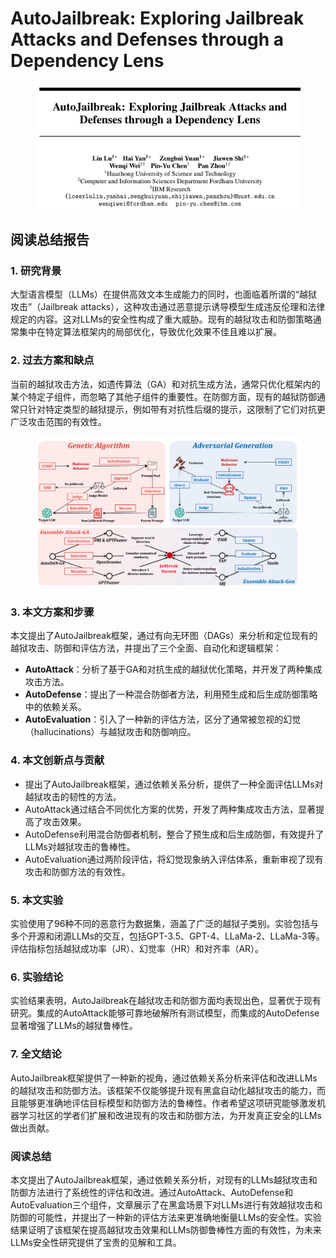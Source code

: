 # AutoJailbreak: Exploring Jailbreak Attacks and Defenses through a Dependency Lens

<figure><img src="../.gitbook/assets/image (9) (1) (1) (1).png" alt=""><figcaption></figcaption></figure>

## 阅读总结报告

### 1. 研究背景

大型语言模型（LLMs）在提供高效文本生成能力的同时，也面临着所谓的“越狱攻击”（Jailbreak attacks），这种攻击通过恶意提示诱导模型生成违反伦理和法律规定的内容。这对LLMs的安全性构成了重大威胁。现有的越狱攻击和防御策略通常集中在特定算法框架内的局部优化，导致优化效果不佳且难以扩展。

### 2. 过去方案和缺点

当前的越狱攻击方法，如遗传算法（GA）和对抗生成方法，通常只优化框架内的某个特定子组件，而忽略了其他子组件的重要性。在防御方面，现有的越狱防御通常只针对特定类型的越狱提示，例如带有对抗性后缀的提示，这限制了它们对抗更广泛攻击范围的有效性。

<figure><img src="../.gitbook/assets/image (10) (1) (1) (1).png" alt=""><figcaption></figcaption></figure>

### 3. 本文方案和步骤

本文提出了AutoJailbreak框架，通过有向无环图（DAGs）来分析和定位现有的越狱攻击、防御和评估方法，并提出了三个全面、自动化和逻辑框架：

* **AutoAttack**：分析了基于GA和对抗生成的越狱优化策略，并开发了两种集成攻击方法。
* **AutoDefense**：提出了一种混合防御者方法，利用预生成和后生成防御策略中的依赖关系。
* **AutoEvaluation**：引入了一种新的评估方法，区分了通常被忽视的幻觉（hallucinations）与越狱攻击和防御响应。

### 4. 本文创新点与贡献

* 提出了AutoJailbreak框架，通过依赖关系分析，提供了一种全面评估LLMs对越狱攻击的韧性的方法。
* AutoAttack通过结合不同优化方案的优势，开发了两种集成攻击方法，显著提高了攻击效果。
* AutoDefense利用混合防御者机制，整合了预生成和后生成防御，有效提升了LLMs对越狱攻击的鲁棒性。
* AutoEvaluation通过两阶段评估，将幻觉现象纳入评估体系，重新审视了现有攻击和防御方法的有效性。

### 5. 本文实验

实验使用了96种不同的恶意行为数据集，涵盖了广泛的越狱子类别。实验包括与多个开源和闭源LLMs的交互，包括GPT-3.5、GPT-4、LLaMa-2、LLaMa-3等。评估指标包括越狱成功率（JR）、幻觉率（HR）和对齐率（AR）。

### 6. 实验结论

实验结果表明，AutoJailbreak在越狱攻击和防御方面均表现出色，显著优于现有研究。集成的AutoAttack能够可靠地破解所有测试模型，而集成的AutoDefense显著增强了LLMs的越狱鲁棒性。

### 7. 全文结论

AutoJailbreak框架提供了一种新的视角，通过依赖关系分析来评估和改进LLMs的越狱攻击和防御方法。该框架不仅能够提升现有黑盒自动化越狱攻击的能力，而且能够更准确地评估目标模型和防御方法的鲁棒性。作者希望这项研究能够激发机器学习社区的学者们扩展和改进现有的攻击和防御方法，为开发真正安全的LLMs做出贡献。

### 阅读总结

本文提出了AutoJailbreak框架，通过依赖关系分析，对现有的LLMs越狱攻击和防御方法进行了系统性的评估和改进。通过AutoAttack、AutoDefense和AutoEvaluation三个组件，文章展示了在黑盒场景下对LLMs进行有效越狱攻击和防御的可能性，并提出了一种新的评估方法来更准确地衡量LLMs的安全性。实验结果证明了该框架在提高越狱攻击效果和LLMs防御鲁棒性方面的有效性，为未来LLMs安全性研究提供了宝贵的见解和工具。
